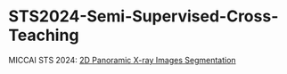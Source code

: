 # STS2024-Semi-Supervised-Cross-Teaching
MICCAI STS 2024: [2D Panoramic X-ray Images Segmentation](https://www.codabench.org/competitions/3024/)
